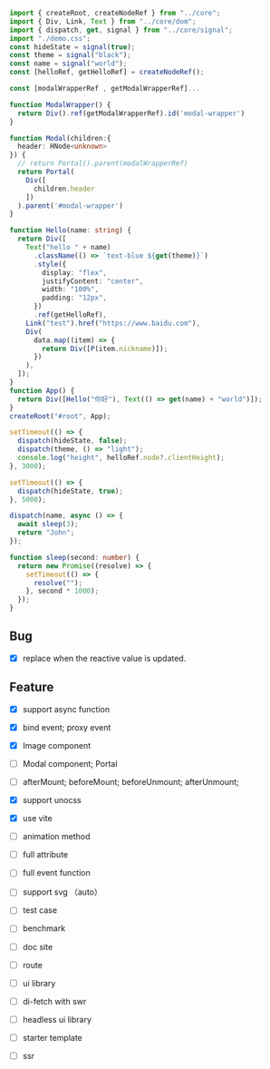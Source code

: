 ```ts
import { createRoot, createNodeRef } from "../core";
import { Div, Link, Text } from "../core/dom";
import { dispatch, get, signal } from "../core/signal";
import "./demo.css";
const hideState = signal(true);
const theme = signal("black");
const name = signal("world");
const [helloRef, getHelloRef] = createNodeRef();

const [modalWrapperRef , getModalWrapperRef]...

function ModalWrapper() {
  return Div().ref(getModalWrapperRef).id('modal-wrapper')
}

function Modal(children:{
  header: HNode<unknown>
}) {
  // return Portal().parent(modalWrapperRef)
  return Portal(
    Div([
      children.header
    ])
  ).parent('#modal-wrapper')
}

function Hello(name: string) {
  return Div([
    Text("hello " + name)
      .className(() => `text-blue ${get(theme)}`)
      .style({
        display: "flex",
        justifyContent: "center",
        width: "100%",
        padding: "12px",
      })
      .ref(getHelloRef),
    Link("test").href("https://www.baidu.com"),
    Div(
      data.map((item) => {
        return Div([P(item.nickname)]);
      })
    ),
  ]);
}
function App() {
  return Div([Hello("你好"), Text(() => get(name) + "world")]);
}
createRoot("#root", App);

setTimeout(() => {
  dispatch(hideState, false);
  dispatch(theme, () => "light");
  console.log("height", helloRef.node?.clientHeight);
}, 3000);

setTimeout(() => {
  dispatch(hideState, true);
}, 5000);

dispatch(name, async () => {
  await sleep(3);
  return "John";
});

function sleep(second: number) {
  return new Promise((resolve) => {
    setTimeout(() => {
      resolve("");
    }, second * 1000);
  });
}
```

## Bug

- [x] replace when the reactive value is updated.

## Feature

- [x] support async function
- [x] bind event; proxy event
- [x] Image component
- [ ] Modal component; Portal
- [ ] afterMount; beforeMount; beforeUnmount; afterUnmount;
- [x] support unocss
- [x] use vite
- [ ] animation method

- [ ] full attribute
- [ ] full event function
- [ ] support svg （auto）

- [ ] test case
- [ ] benchmark

- [ ] doc site

- [ ] route
- [ ] ui library
- [ ] di-fetch with swr
- [ ] headless ui library
- [ ] starter template

- [ ] ssr
